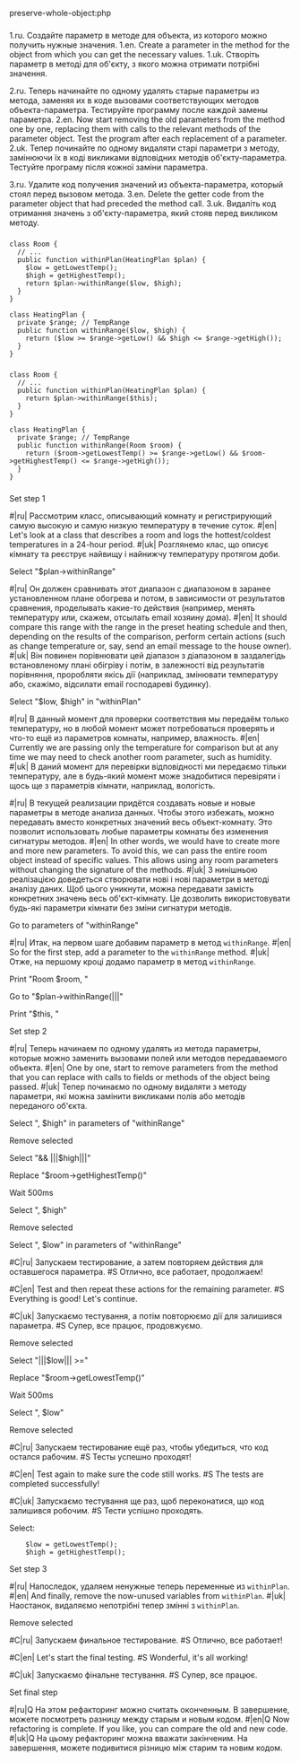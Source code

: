 preserve-whole-object:php

###

1.ru. Создайте параметр в методе для объекта, из которого можно получить нужные значения.
1.en. Create a parameter in the method for the object from which you can get the necessary values.
1.uk. Створіть параметр в методі для об'єкту, з якого можна отримати потрібні значення.

2.ru. Теперь начинайте по одному удалять старые параметры из метода, заменяя их в коде вызовами соответствующих методов объекта-параметра. Тестируйте программу после каждой замены параметра.
2.en. Now start removing the old parameters from the method one by one, replacing them with calls to the relevant methods of the parameter object. Test the program after each replacement of a parameter.
2.uk. Тепер починайте по одному видаляти старі параметри з методу, замінюючи їх в коді викликами відповідних методів об'єкту-параметра. Тестуйте програму після кожної заміни параметра.

3.ru. Удалите код получения значений из объекта-параметра, который стоял перед вызовом метода.
3.en. Delete the getter code from the parameter object that had preceded the method call.
3.uk. Видаліть код отримання значень з об'єкту-параметра, який стояв перед викликом методу.



###

```
class Room {
  // ...
  public function withinPlan(HeatingPlan $plan) {
    $low = getLowestTemp();
    $high = getHighestTemp();
    return $plan->withinRange($low, $high);
  }
}

class HeatingPlan {
  private $range; // TempRange
  public function withinRange($low, $high) {
    return ($low >= $range->getLow() && $high <= $range->getHigh());
  }
}
```

###

```
class Room {
  // ...
  public function withinPlan(HeatingPlan $plan) {
    return $plan->withinRange($this);
  }
}

class HeatingPlan {
  private $range; // TempRange
  public function withinRange(Room $room) {
    return ($room->getLowestTemp() >= $range->getLow() && $room->getHighestTemp() <= $range->getHigh());
  }
}
```

###

Set step 1

#|ru| Рассмотрим класс, описывающий комнату и регистрирующий самую высокую и самую низкую температуру в течение суток.
#|en| Let's look at a class that describes a room and logs the hottest/coldest temperatures in a 24-hour period.
#|uk| Розглянемо клас, що описує кімнату та реєструє найвищу і найнижчу температуру протягом доби.

Select "$plan->withinRange"

#|ru| Он должен сравнивать этот диапазон с диапазоном в заранее установленном плане обогрева и потом, в зависимости от результатов сравнения, проделывать какие-то действия (например, менять температуру или, скажем, отсылать email хозяину дома).
#|en| It should compare this range with the range in the preset heating schedule and then, depending on the results of the comparison, perform certain actions (such as change temperature or, say, send an email message to the house owner).
#|uk| Він повинен порівнювати цей діапазон з діапазоном в заздалегідь встановленому плані обігріву і потім, в залежності від результатів порівняння, проробляти якісь дії (наприклад, змінювати температуру або, скажімо, відсилати email господареві будинку).

Select "$low, $high" in "withinPlan"

#|ru| В данный момент для проверки соответствия мы передаём только температуру, но в любой момент может потребоваться проверять и что-то ещё из параметров комнаты, например, влажность.
#|en| Currently we are passing only the temperature for comparison but at any time we may need to check another room parameter, such as humidity.
#|uk| В даний момент для перевірки відповідності ми передаємо тільки температуру, але в будь-який момент може знадобитися перевіряти і щось ще з параметрів кімнати, наприклад, вологість.

#|ru| В текущей реализации придётся создавать новые и новые параметры в методе анализа данных. Чтобы этого избежать, можно передавать вместо конкретных значений весь объект-комнату. Это позволит использовать любые параметры комнаты без изменения сигнатуры методов.
#|en| In other words, we would have to create more and more new parameters. To avoid this, we can pass the entire room object instead of specific values. This allows using any room parameters without changing the signature of the methods.
#|uk| З нинішньою реалізацією доведеться створювати нові і нові параметри в методі аналізу даних. Щоб цього уникнути, можна передавати замість конкретних значень весь об'єкт-кімнату. Це дозволить використовувати будь-які параметри кімнати без зміни сигнатури методів.

Go to parameters of "withinRange"

#|ru| Итак, на первом шаге добавим параметр в метод <code>withinRange</code>.
#|en| So for the first step, add a parameter to the <code>withinRange</code> method.
#|uk| Отже, на першому кроці додамо параметр в метод <code>withinRange</code>.

Print "Room $room, "

Go to "$plan->withinRange(|||"

Print "$this, "

Set step 2

#|ru| Теперь начинаем по одному удалять из метода параметры, которые можно заменить вызовами полей или методов передаваемого объекта.
#|en| One by one, start to remove parameters from the method that you can replace with calls to fields or methods of the object being passed.
#|uk| Тепер починаємо по одному видаляти з методу параметри, які можна замінити викликами полів або методів переданого об'єкта.

Select ", $high" in parameters of "withinRange"

Remove selected

Select "&& |||$high|||"

Replace "$room->getHighestTemp()"

Wait 500ms

Select ", $high"

Remove selected


Select ", $low" in parameters of "withinRange"

#C|ru| Запускаем тестирование, а затем повторяем действия для оставшегося параметра.
#S Отлично, все работает, продолжаем!

#C|en| Test and then repeat these actions for the remaining parameter.
#S Everything is good! Let's continue.

#C|uk| Запускаємо тестування, а потім повторюємо дії для залишився параметра.
#S Супер, все працює, продовжуємо.

Remove selected

Select "|||$low||| >="

Replace "$room->getLowestTemp()"

Wait 500ms

Select ", $low"

Remove selected


#C|ru| Запускаем тестирование ещё раз, чтобы убедиться, что код остался рабочим.
#S Тесты успешно проходят!

#C|en| Test again to make sure the code still works.
#S The tests are completed successfully!

#C|uk| Запускаємо тестування ще раз, щоб переконатися, що код залишився робочим.
#S Тести успішно проходять.

Select:
```
    $low = getLowestTemp();
    $high = getHighestTemp();

```

Set step 3

#|ru| Напоследок, удаляем ненужные теперь переменные из <code>withinPlan</code>.
#|en| And finally, remove the now-unused variables from <code>withinPlan</code>.
#|uk| Наостанок, видаляємо непотрібні тепер змінні з <code>withinPlan</code>.

Remove selected

#C|ru| Запускаем финальное тестирование.
#S Отлично, все работает!

#C|en| Let's start the final testing.
#S Wonderful, it's all working!

#C|uk| Запускаємо фінальне тестування.
#S Супер, все працює.

Set final step

#|ru|Q На этом рефакторинг можно считать оконченным. В завершение, можете посмотреть разницу между старым и новым кодом.
#|en|Q Now refactoring is complete. If you like, you can compare the old and new code.
#|uk|Q На цьому рефакторинг можна вважати закінченим. На завершення, можете подивитися різницю між старим та новим кодом.